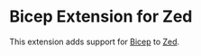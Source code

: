 # Bicep Extension for Zed

This extension adds support for [Bicep](https://docs.microsoft.com/azure/azure-resource-manager/bicep/) to [Zed](https://zed.dev/).
